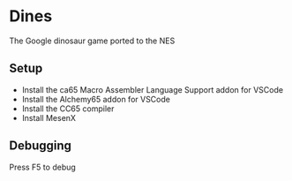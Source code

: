 # Dines
The Google dinosaur game ported to the NES

## Setup
- Install the ca65 Macro Assembler Language Support addon for VSCode
- Install the Alchemy65 addon for VSCode
- Install the CC65 compiler
- Install MesenX

## Debugging
Press F5 to debug